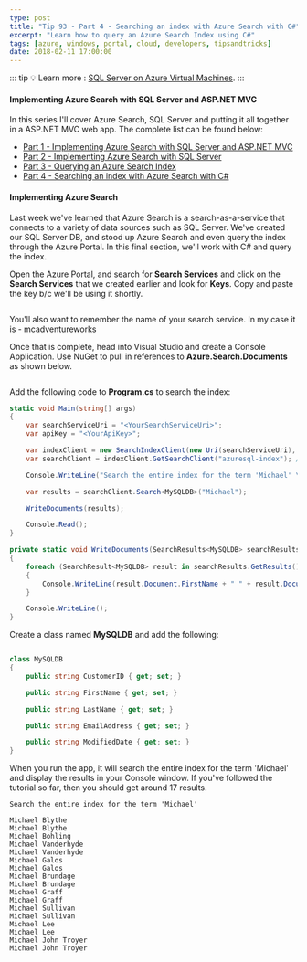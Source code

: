 ```yaml
---
type: post
title: "Tip 93 - Part 4 - Searching an index with Azure Search with C#"
excerpt: "Learn how to query an Azure Search Index using C#"
tags: [azure, windows, portal, cloud, developers, tipsandtricks]
date: 2018-02-11 17:00:00
---
```


::: tip
:bulb: Learn more : [SQL Server on Azure Virtual Machines](https://docs.microsoft.com/azure/virtual-machines/windows/sql/virtual-machines-windows-sql-server-iaas-overview?WT.mc_id=docs-azuredevtips-micrum).
:::

#### Implementing Azure Search with SQL Server and ASP.NET MVC

In this series I'll cover Azure Search, SQL Server and putting it all together in a ASP.NET MVC web app. The complete list can be found below:

* [Part 1 - Implementing Azure Search with SQL Server and ASP.NET MVC](https://microsoft.github.io/AzureTipsAndTricks/blog/tip90.html)
* [Part 2 - Implementing Azure Search with SQL Server](https://microsoft.github.io/AzureTipsAndTricks/blog/tip91.html)
* [Part 3 - Querying an Azure Search Index](https://microsoft.github.io/AzureTipsAndTricks/blog/tip92.html)
* [Part 4 - Searching an index with Azure Search with C#](https://microsoft.github.io/AzureTipsAndTricks/blog/tip93.html)

#### Implementing Azure Search

Last week we've learned that Azure Search is a search-as-a-service that connects to a variety of data sources such as SQL Server. We've created our SQL Server DB, and stood up Azure Search and even query the index through the Azure Portal. In this final section, we'll work with C# and query the index.

Open the Azure Portal, and search for **Search Services** and click on the **Search Services** that we created earlier and look for **Keys**. Copy and paste the key b/c we'll be using it shortly. 

<img :src="$withBase('/files/part4azsearch.png')">

You'll also want to remember the name of your search service. In my case it is - mcadventureworks 

Once that is complete, head into Visual Studio and create a Console Application. Use NuGet to pull in references to **Azure.Search.Documents** as shown below. 

<img :src="$withBase('/files/part4azsearch1.png')">

Add the following code to **Program.cs** to search the index:

```csharp
static void Main(string[] args)
{
    var searchServiceUri = "<YourSearchServiceUri>";
    var apiKey = "<YourApiKey>";

    var indexClient = new SearchIndexClient(new Uri(searchServiceUri), new AzureKeyCredential(apiKey));
    var searchClient = indexClient.GetSearchClient("azuresql-index"); //check this to match your index

    Console.WriteLine("Search the entire index for the term 'Michael' \n");

    var results = searchClient.Search<MySQLDB>("Michael");

    WriteDocuments(results);

    Console.Read();
}

private static void WriteDocuments(SearchResults<MySQLDB> searchResults)
{
    foreach (SearchResult<MySQLDB> result in searchResults.GetResults())
    {
        Console.WriteLine(result.Document.FirstName + " " + result.Document.LastName);
    }

    Console.WriteLine();
}
```

Create a class named **MySQLDB** and add the following:

```csharp

class MySQLDB
{
    public string CustomerID { get; set; }

    public string FirstName { get; set; }

    public string LastName { get; set; }

    public string EmailAddress { get; set; }

    public string ModifiedDate { get; set; }
}
```

When you run the app, it will search the entire index for the term 'Michael' and display the results in your Console window. If you've followed the tutorial so far, then you should get around 17 results. 

```text
Search the entire index for the term 'Michael'

Michael Blythe
Michael Blythe
Michael Bohling
Michael Vanderhyde
Michael Vanderhyde
Michael Galos
Michael Galos
Michael Brundage
Michael Brundage
Michael Graff
Michael Graff
Michael Sullivan
Michael Sullivan
Michael Lee
Michael Lee
Michael John Troyer
Michael John Troyer
```
